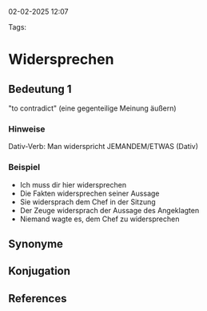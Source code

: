 
02-02-2025 12:07


Tags:

# Widersprechen


## Bedeutung 1

"to contradict" (eine gegenteilige Meinung äußern)
### Hinweise

Dativ-Verb: Man widerspricht JEMANDEM/ETWAS (Dativ)
### Beispiel

- Ich muss dir hier widersprechen
- Die Fakten widersprechen seiner Aussage
- Sie widersprach dem Chef in der Sitzung
- Der Zeuge widersprach der Aussage des Angeklagten
- Niemand wagte es, dem Chef zu widersprechen


## Synonyme


## Konjugation


## References

